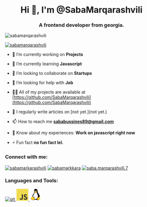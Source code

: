 <h1 align="center">Hi 👋, I'm @SabaMarqarashvili</h1>
<h3 align="center">A frontend developer from georgia.</h3>

<p align="left"> <img src="https://komarev.com/ghpvc/?username=sabamarqarashvili&label=Profile%20views&color=0e75b6&style=flat" alt="sabamarqarashvili" /> </p>

<p align="left"> <a href="https://github.com/ryo-ma/github-profile-trophy"><img src="https://github-profile-trophy.vercel.app/?username=sabamarqarashvili" alt="sabamarqarashvili" /></a> </p>

- 🔭 I’m currently working on **Projects**

- 🌱 I’m currently learning **Javascript**

- 👯 I’m looking to collaborate on **Startups**

- 🤝 I’m looking for help with **Job**

- 👨‍💻 All of my projects are available at [https://github.com/SabaMarqarashvili](https://github.com/SabaMarqarashvili)

- 📝 I regularly write articles on [not yet.](not yet.)

- 📫 How to reach me **sababussines89@gmail.com**

- 📄 Know about my experiences: **Work on javascript right now**

- ⚡ Fun fact **no fun fact lel.**

<h3 align="left">Connect with me:</h3>
<p align="left">
<a href="https://dev.to/sabamarkarashvili" target="blank"><img align="center" src="https://raw.githubusercontent.com/rahuldkjain/github-profile-readme-generator/master/src/images/icons/Social/devto.svg" alt="sabamarkarashvili" height="30" width="40" /></a>
<a href="https://twitter.com/sabamarkkara" target="blank"><img align="center" src="https://raw.githubusercontent.com/rahuldkjain/github-profile-readme-generator/master/src/images/icons/Social/twitter.svg" alt="sabamarkkara" height="30" width="40" /></a>
<a href="https://fb.com/saba.marqarashvili.7" target="blank"><img align="center" src="https://raw.githubusercontent.com/rahuldkjain/github-profile-readme-generator/master/src/images/icons/Social/facebook.svg" alt="saba.marqarashvili.7" height="30" width="40" /></a>
</p>

<h3 align="left">Languages and Tools:</h3>
<p align="left"> <a href="https://git-scm.com/" target="_blank" rel="noreferrer"> <img src="https://www.vectorlogo.zone/logos/git-scm/git-scm-icon.svg" alt="git" width="40" height="40"/> </a> <a href="https://developer.mozilla.org/en-US/docs/Web/JavaScript" target="_blank" rel="noreferrer"> <img src="https://raw.githubusercontent.com/devicons/devicon/master/icons/javascript/javascript-original.svg" alt="javascript" width="40" height="40"/> </a> <a href="https://www.linux.org/" target="_blank" rel="noreferrer"> <img src="https://raw.githubusercontent.com/devicons/devicon/master/icons/linux/linux-original.svg" alt="linux" width="40" height="40"/> </a> </p>

